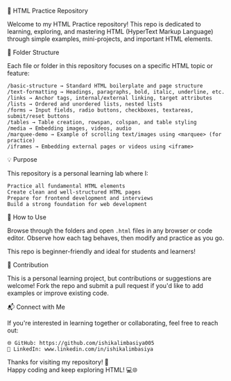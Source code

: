 🎯 HTML Practice Repository

Welcome to my HTML Practice repository! This repo is dedicated to learning, exploring, and mastering HTML (HyperText Markup Language) through simple examples, mini-projects, and important HTML elements.

📁 Folder Structure

Each file or folder in this repository focuses on a specific HTML topic or feature:

    /basic-structure → Standard HTML boilerplate and page structure
    /text-formatting → Headings, paragraphs, bold, italic, underline, etc.
    /links → Anchor tags, internal/external linking, target attributes
    /lists → Ordered and unordered lists, nested lists
    /forms → Input fields, radio buttons, checkboxes, textareas, submit/reset buttons
    /tables → Table creation, rowspan, colspan, and table styling
    /media → Embedding images, videos, audio
    /marquee-demo → Example of scrolling text/images using <marquee> (for practice)
    /iframes → Embedding external pages or videos using <iframe>

💡 Purpose

This repository is a personal learning lab where I:

    Practice all fundamental HTML elements
    Create clean and well-structured HTML pages
    Prepare for frontend development and interviews
    Build a strong foundation for web development

🔧 How to Use

Browse through the folders and open `.html` files in any browser or code editor. Observe how each tag behaves, then modify and practice as you go.

This repo is beginner-friendly and ideal for students and learners!

🤝 Contribution

This is a personal learning project, but contributions or suggestions are welcome! Fork the repo and submit a pull request if you'd like to add examples or improve existing code.

📬 Connect with Me

If you're interested in learning together or collaborating, feel free to reach out:

    🌐 GitHub: https://github.com/ishikalimbasiya005
    💼 LinkedIn: www.linkedin.com/in/ishikalimbasiya

Thanks for visiting my repository! 🙌  
Happy coding and keep exploring HTML! 💻🌐
